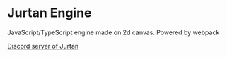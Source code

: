 # Jurtan Engine
JavaScript/TypeScript engine made on 2d canvas. Powered by webpack

[Discord server of Jurtan](https://discord.gg/Wn5kKctEKS)

